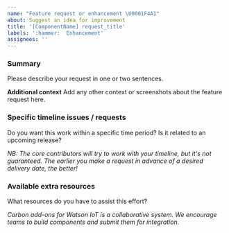 ```yaml
---
name: "Feature request or enhancement \U0001F4A1"
about: Suggest an idea for improvement
title: '[ComponentName] request_title'
labels: ':hammer:  Enhancement'
assignees: ''
---
```


<!--

Use this template if you want to request a new feature, or a change to an
existing feature.

If you'd like to request an entirely new component, please use the component request template instead.

If you are reporting a bug or problem, please use the bug template instead.

-->

### Summary

Please describe your request in one or two sentences.

**Additional context**
Add any other context or screenshots about the feature request here.

### Specific timeline issues / requests

Do you want this work within a specific time period? Is it related to an
upcoming release?

_NB: The core contributors will try to work with your timeline, but it's not
guaranteed. The earlier you make a request in advance of a desired delivery
date, the better!_

### Available extra resources

What resources do you have to assist this effort?

_Carbon add-ons for Watson IoT is a collaborative system. We encourage teams to build components and submit them for integration._
